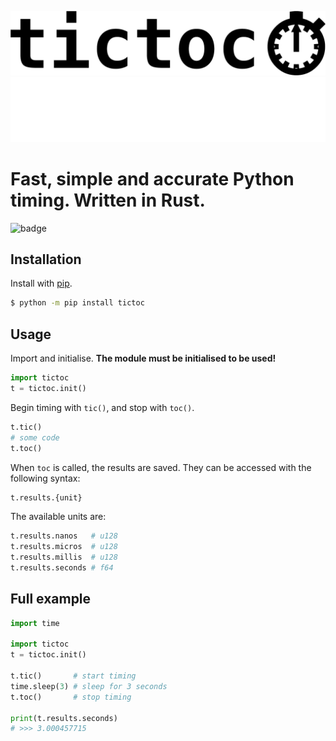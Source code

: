 ![A logo with the word tictoc followed by a stopwatch emoji](./.docs/logoLightMode.png#gh-light-mode-only)
![A logo with the word tictoc followed by a stopwatch emoji](./.docs/logoDarkMode.png#gh-dark-mode-only)

# Fast, simple and accurate Python timing. Written in Rust.

![badge](https://github.com/andrwcnln/nfl/actions/workflows/tests.yml/badge.svg)

## Installation
Install with [pip](https://pypi.org/project/pip).
```bash
$ python -m pip install tictoc
```

## Usage
Import and initialise. **The module must be initialised to be used!** 
```python
import tictoc
t = tictoc.init()
```
Begin timing with `tic()`, and stop with `toc()`.
```python
t.tic()
# some code
t.toc()
```
When `toc` is called, the results are saved. They can be accessed with the following syntax: 
```python
t.results.{unit}
```
The available units are:
```python
t.results.nanos   # u128
t.results.micros  # u128
t.results.millis  # u128
t.results.seconds # f64
```

## Full example
```python
import time

import tictoc
t = tictoc.init()

t.tic()       # start timing
time.sleep(3) # sleep for 3 seconds
t.toc()       # stop timing

print(t.results.seconds)
# >>> 3.000457715
``` 
